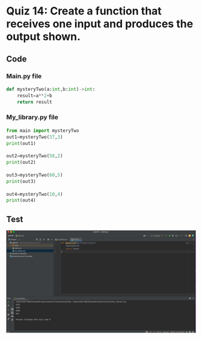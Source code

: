 # Quiz 14: Create a function that receives one input and produces the output shown. 
## Code
### Main.py file
```.py
def mysteryTwo(a:int,b:int)->int:
    result=a**2+b
    return result
```
### My_library.py file
```.py
from main import mysteryTwo
out1=mysteryTwo(37,3)
print(out1)

out2=mysteryTwo(58,2)
print(out2)

out3=mysteryTwo(60,5)
print(out3)

out4=mysteryTwo(10,4)
print(out4)
```
## Test
![](14.png)
